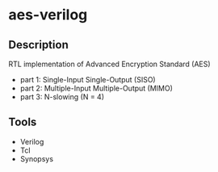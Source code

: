 # aes-verilog

## Description
RTL implementation of Advanced Encryption Standard (AES)
* part 1: Single-Input Single-Output (SISO)
* part 2: Multiple-Input Multiple-Output (MIMO)
* part 3: N-slowing (N = 4)

## Tools
* Verilog
* Tcl
* Synopsys
